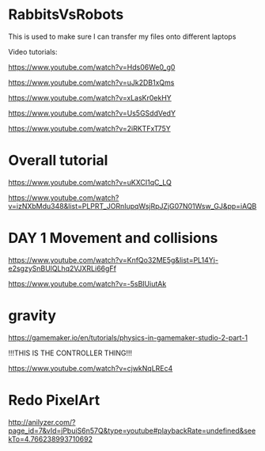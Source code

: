 # RabbitsVsRobots
This is used to make sure I can transfer my files onto different laptops

Video tutorials:

https://www.youtube.com/watch?v=Hds06We0_g0

https://www.youtube.com/watch?v=uJk2DB1xQms

https://www.youtube.com/watch?v=xLasKr0ekHY

https://www.youtube.com/watch?v=Us5GSddVedY

https://www.youtube.com/watch?v=2iRKTFxT75Y

# Overall tutorial 
https://www.youtube.com/watch?v=uKXCI1qC_LQ

https://www.youtube.com/watch?v=izNXbMdu348&list=PLPRT_JORnIupqWsjRpJZjG07N01Wsw_GJ&pp=iAQB


# DAY 1 Movement and collisions
https://www.youtube.com/watch?v=KnfQo32ME5g&list=PL14Yj-e2sgzySnBUlQLhq2VJXRLi66gFf

https://www.youtube.com/watch?v=-5sBIUiutAk

# gravity
https://gamemaker.io/en/tutorials/physics-in-gamemaker-studio-2-part-1

!!!THIS IS THE CONTROLLER THING!!!

https://www.youtube.com/watch?v=cjwkNqLREc4

# Redo PixelArt
http://anilyzer.com/?page_id=7&vId=jPbuiS6n57Q&type=youtube#playbackRate=undefined&seekTo=4.766238993710692

